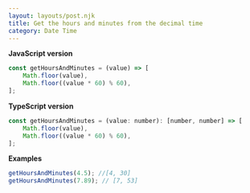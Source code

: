 ```yaml
---
layout: layouts/post.njk
title: Get the hours and minutes from the decimal time
category: Date Time
---
```


**JavaScript version**

```js
const getHoursAndMinutes = (value) => [
	Math.floor(value),
	Math.floor((value * 60) % 60),
];
```

**TypeScript version**

```js
const getHoursAndMinutes = (value: number): [number, number] => [
	Math.floor(value),
	Math.floor((value * 60) % 60),
];
```

**Examples**

```js
getHoursAndMinutes(4.5); //[4, 30]
getHoursAndMinutes(7.89); // [7, 53]
```
